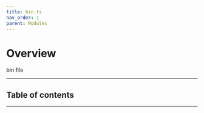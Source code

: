 ```yaml
---
title: bin.ts
nav_order: 1
parent: Modules
---
```


# Overview

bin file

---

<h2 class="text-delta">Table of contents</h2>

---

